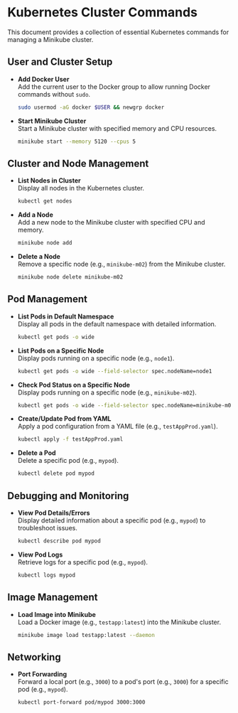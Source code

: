# Kubernetes Cluster Commands

This document provides a collection of essential Kubernetes commands for managing a Minikube cluster.

## User and Cluster Setup
- **Add Docker User**  
  Add the current user to the Docker group to allow running Docker commands without `sudo`.  
  ```bash
  sudo usermod -aG docker $USER && newgrp docker
  ```

- **Start Minikube Cluster**  
  Start a Minikube cluster with specified memory and CPU resources.  
  ```bash
  minikube start --memory 5120 --cpus 5
  ```

## Cluster and Node Management
- **List Nodes in Cluster**  
  Display all nodes in the Kubernetes cluster.  
  ```bash
  kubectl get nodes
  ```

- **Add a Node**  
  Add a new node to the Minikube cluster with specified CPU and memory.  
  ```bash
  minikube node add 
  ```

- **Delete a Node**  
  Remove a specific node (e.g., `minikube-m02`) from the Minikube cluster.  
  ```bash
  minikube node delete minikube-m02
  ```

## Pod Management
- **List Pods in Default Namespace**  
  Display all pods in the default namespace with detailed information.  
  ```bash
  kubectl get pods -o wide
  ```

- **List Pods on a Specific Node**  
  Display pods running on a specific node (e.g., `node1`).  
  ```bash
  kubectl get pods -o wide --field-selector spec.nodeName=node1
  ```

- **Check Pod Status on a Specific Node**  
  Display pods running on a specific node (e.g., `minikube-m02`).  
  ```bash
  kubectl get pods -o wide --field-selector spec.nodeName=minikube-m02
  ```

- **Create/Update Pod from YAML**  
  Apply a pod configuration from a YAML file (e.g., `testAppProd.yaml`).  
  ```bash
  kubectl apply -f testAppProd.yaml
  ```

- **Delete a Pod**  
  Delete a specific pod (e.g., `mypod`).  
  ```bash
  kubectl delete pod mypod
  ```

## Debugging and Monitoring
- **View Pod Details/Errors**  
  Display detailed information about a specific pod (e.g., `mypod`) to troubleshoot issues.  
  ```bash
  kubectl describe pod mypod
  ```

- **View Pod Logs**  
  Retrieve logs for a specific pod (e.g., `mypod`).  
  ```bash
  kubectl logs mypod
  ```

## Image Management
- **Load Image into Minikube**  
  Load a Docker image (e.g., `testapp:latest`) into the Minikube cluster.  
  ```bash
  minikube image load testapp:latest --daemon
  ```

## Networking
- **Port Forwarding**  
  Forward a local port (e.g., `3000`) to a pod's port (e.g., `3000`) for a specific pod (e.g., `mypod`).  
  ```bash
  kubectl port-forward pod/mypod 3000:3000
  ```